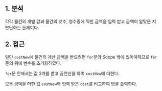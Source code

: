 ## 1. 분석

각각 물건의 개별 값과 물건의 갯수, 영수증에 찍힌 금액을 입력 받고 금액이 알맞은 지 판단하는 문제이다.

## 2. 접근

일단 `costNew`에 물건의 계산 금액을 받으려면 `for`문의 Scope 밖에 있어야하므로 `for`문의 위에 변수를 초기화하였다.

`for`문 안에서는 값 2개를 받고 곱연산을 하여 `costNew`에 더한다.

모든 금액을 더한 값 `costNew`와 입력 받은 `cost`를 비교하여 답을 출력한다.